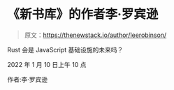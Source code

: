 # 《新书库》的作者李·罗宾逊

> 原文：<https://thenewstack.io/author/leerobinson/>

Rust 会是 JavaScript 基础设施的未来吗？

2022 年 1 月 10 日上午 10 点

作者:李·罗宾逊